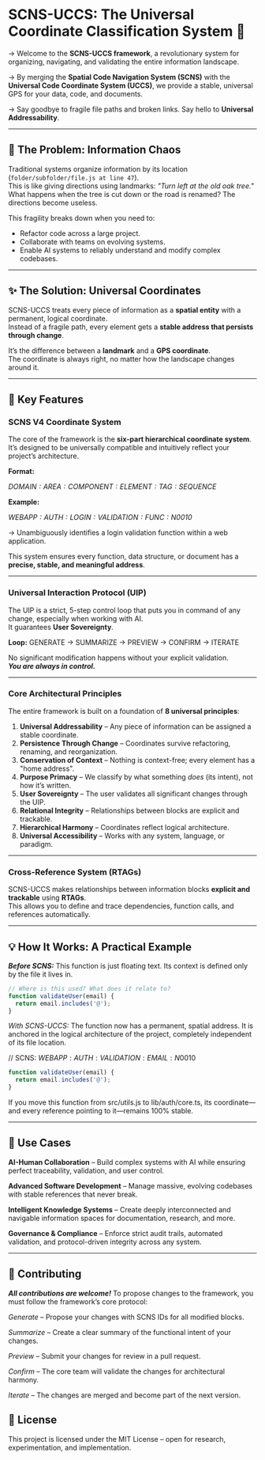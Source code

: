 # SCNS-UCCS: The Universal Coordinate Classification System 🚀

->  Welcome to the **SCNS-UCCS framework**, a revolutionary system for organizing, navigating, and validating the entire information           landscape. 


->  By merging the **Spatial Code Navigation System (SCNS)** with the **Universal Code Coordinate System (UCCS)**, we provide a stable,        universal GPS for your data, code, and documents.

->  Say goodbye to fragile file paths and broken links. Say hello to **Universal Addressability**.

---

## 🎯 The Problem: Information Chaos

Traditional systems organize information by its location (`folder/subfolder/file.js at line 47`).  
This is like giving directions using landmarks: *"Turn left at the old oak tree."*  
What happens when the tree is cut down or the road is renamed? The directions become useless.

This fragility breaks down when you need to:

- Refactor code across a large project.
- Collaborate with teams on evolving systems.
- Enable AI systems to reliably understand and modify complex codebases.

---

## ✨ The Solution: Universal Coordinates

SCNS-UCCS treats every piece of information as a **spatial entity** with a permanent, logical coordinate.  
Instead of a fragile path, every element gets a **stable address that persists through change**.

It’s the difference between a **landmark** and a **GPS coordinate**.  
The coordinate is always right, no matter how the landscape changes around it.

---

## 🔑 Key Features

### **SCNS V4 Coordinate System**
The core of the framework is the **six-part hierarchical coordinate system**.  
It’s designed to be universally compatible and intuitively reflect your project’s architecture.

**Format:**

*$DOMAIN:AREA:COMPONENT:ELEMENT:TAG:SEQUENCE$*

**Example:**

*$WEBAPP:AUTH:LOGIN:VALIDATION:FUNC:N0010$*

→ Unambiguously identifies a login validation function within a web application.

This system ensures every function, data structure, or document has a **precise, stable, and meaningful address**.

---

### **Universal Interaction Protocol (UIP)**

The UIP is a strict, 5-step control loop that puts you in command of any change, especially when working with AI.  
It guarantees **User Sovereignty**.

**Loop:**
GENERATE → SUMMARIZE → PREVIEW → CONFIRM → ITERATE

No significant modification happens without your explicit validation.  
***You are always in control.***

---
### **Core Architectural Principles**
The entire framework is built on a foundation of **8 universal principles**:

1. **Universal Addressability** – Any piece of information can be assigned a stable coordinate.  
2. **Persistence Through Change** – Coordinates survive refactoring, renaming, and reorganization.  
3. **Conservation of Context** – Nothing is context-free; every element has a "home address".  
4. **Purpose Primacy** – We classify by what something *does* (its intent), not how it’s written.  
5. **User Sovereignty** – The user validates all significant changes through the UIP.  
6. **Relational Integrity** – Relationships between blocks are explicit and trackable.  
7. **Hierarchical Harmony** – Coordinates reflect logical architecture.  
8. **Universal Accessibility** – Works with any system, language, or paradigm.  

---

### **Cross-Reference System (RTAGs)**
SCNS-UCCS makes relationships between information blocks **explicit and trackable** using **RTAGs**.  
This allows you to define and trace dependencies, function calls, and references automatically.

---

## 💡 How It Works: A Practical Example

***Before SCNS:***
This function is just floating text. Its context is defined only by the file it lives in.

```javascript
// Where is this used? What does it relate to?
function validateUser(email) {
  return email.includes('@');
}
```
*With SCNS-UCCS:*
The function now has a permanent, spatial address.
It is anchored in the logical architecture of the project, completely independent of its file location.

// SCNS: $WEBAPP:AUTH:VALIDATION:EMAIL:N0010$
```javascript
function validateUser(email) {
  return email.includes('@');
}
```

If you move this function from src/utils.js to lib/auth/core.ts, its coordinate—and every reference pointing to it—remains 100% stable.

---
## 🚀 Use Cases

**AI-Human Collaboration** – Build complex systems with AI while ensuring perfect traceability, validation, and user control.

**Advanced Software Development** – Manage massive, evolving codebases with stable references that never break.

**Intelligent Knowledge Systems** – Create deeply interconnected and navigable information spaces for documentation, research, and more.

**Governance & Compliance** – Enforce strict audit trails, automated validation, and protocol-driven integrity across any system.

---

## 🤝 Contributing

***All contributions are welcome!***
To propose changes to the framework, you must follow the framework’s core protocol:

*Generate* – Propose your changes with SCNS IDs for all modified blocks.

*Summarize* – Create a clear summary of the functional intent of your changes.

*Preview* – Submit your changes for review in a pull request.

*Confirm* – The core team will validate the changes for architectural harmony.

*Iterate* – The changes are merged and become part of the next version.

## 📜 License

This project is licensed under the MIT License – open for research, experimentation, and implementation.
